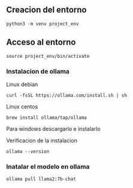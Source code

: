 ## Creacion del entorno

```
python3 -m venv project_env
```

## Acceso al entorno

```
source project_env/bin/activate
```
### Instalacion de ollama

Linux debian
```
curl -fsSL https://ollama.com/install.sh | sh
```

Linux centos

```
brew install ollama/tap/ollama
```

Para windows descargarlo e instalarlo

Verificacion de la instalacion

```
ollama --version
```

### Inatalar el modelo en ollama
```
ollama pull llama2:7b-chat
```